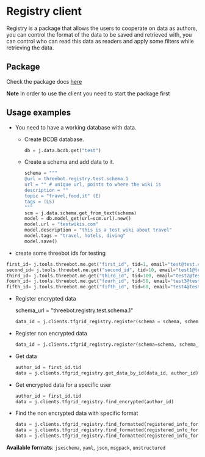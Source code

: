 # Registry client

Registry is a package that allows the users to cooperate on data as authors, you can control the format of the data to be saved and retrieved with, you can control who can read this data as readers and apply some filters while retrieving the data.

## Package

Check the package docs [here](https://github.com/threefoldtech/jumpscaleX_threebot/blob/development/ThreeBotPackages/tfgrid/registry/wiki/README.md)

**Note** In order to use the client you need to start the package first

## Usage examples

* You need to have a working database with data.

  * Create BCDB database.

    ```python
    db = j.data.bcdb.get("test")
    ```

  * Create a schema and add data to it.

    ```python
    schema = """
    @url = threebot.registry.test.schema.1
    url = "" # unique url, points to where the wiki is
    description = ""
    topic = "travel,food,it" (E)
    tags = (LS)
    """
    scm = j.data.schema.get_from_text(schema)
    model = db.model_get(url=scm.url).new()
    model.url = "testwikis.com"
    model.description = "this is a test wiki about travel"
    model.tags = "travel, hotels, diving"
    model.save()
    ```

* create some threebot ids for testing

```python
first_id= j.tools.threebot.me.get("first_id", tid=1, email="test@test.com", tname="first")
second_id= j.tools.threebot.me.get("second_id", tid=10, email="test1@test.com", tname="second")
third_id= j.tools.threebot.me.get("third_id", tid=100, email="test2@test.com", tname="third")
fourh_id= j.tools.threebot.me.get("fourh_id", tid=50, email="test3@test.com", tname="fourth")
fifth_id= j.tools.threebot.me.get("fifth_id", tid=60, email="test4@test.com", tname="fifth")
```

* Register encrypted data

    schema_url = "threebot.registry.test.schema.1"

    ```python
    data_id = j.clients.tfgrid_registry.register(schema = schema, schema_url=schema_url, authors = [first_id.tid, second_id.tid, third_id.tid], model=model,is_encrypted_data = True,readers = [fourh_id.tid, fifth_id.tid])
    ```

* Register non encrypted data

    ```python
    data_id = j.clients.tfgrid_registry.register(schema=schema, schema_url=schema_url, authors=[first_id.tid, second_id.tid, third_id.tid], model=model,is_encrypted_data=False)
    ```

* Get data

    ```python
    author_id = first_id.tid
    data = j.clients.tfgrid_registry.get_data_by_id(data_id, author_id)
    ```

* Get encrypted data for a specific user

    ```python
    author_id = first_id.tid
    data = j.clients.tfgrid_registry.find_encrypted(author_id)
    ```

* Find the non encrypted data with specific format

    ```python
    data = j.clients.tfgrid_registry.find_formatted(registered_info_format = "jsxschema")
    data = j.clients.tfgrid_registry.find_formatted(registered_info_format = "yaml")
    data = j.clients.tfgrid_registry.find_formatted(registered_info_format = "json")
    ```

**Available formats**: `jsxschema`, `yaml`, `json`, `msgpack`, `unstructured`
